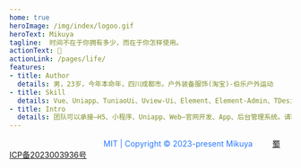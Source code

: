 ```yaml
---
home: true
heroImage: /img/index/logoo.gif
heroText: Mikuya
tagline:  时间不在于你拥有多少，而在于你怎样使用。
actionText: 🌷
actionLink: /pages/life/
features:
- title: Author
  details: 男，23岁，今年本命年，四川成都市。户外装备服饰(淘宝)-伯乐户外运动
- title: Skill
  details: Vue、Uniapp、TuniaoUi、Uview-Ui、Element、Element-Admin、TDesign、iView、Datav、Tailwind、AOS.js、Shake.css、Effect.css、Animista、GreenSock、Wow.js、jQuery、Layui、JavaScript、Html、Css!
- title: Intro
  details: 团队可以承接—H5、小程序、Uniapp、Web—官网开发、App、后台管理系统。请联系作者唯一合作微信——Akaibiu。秉承宗旨：保质保量-服务至上
---
```


<font color="#2979ff">&ensp;&ensp;&ensp;&ensp;&ensp;&ensp;&ensp;&ensp;&ensp;&ensp;&ensp;&ensp;&ensp;&ensp;&ensp;&ensp;&ensp;&ensp;&ensp;&ensp;&ensp;&ensp;&ensp;&ensp;MIT | Copyright © 2023-present Mikuya</font>&ensp;&ensp;&ensp;&ensp;&ensp;<font color="#3c9cff">[蜀ICP备2023003936号](https://beian.miit.gov.cn)</font> 


